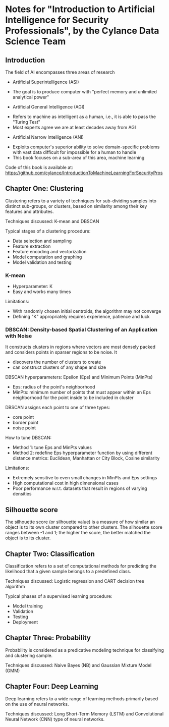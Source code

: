 # Notes for "Introduction to Artificial Intelligence for Security Professionals", by the Cylance Data Science Team

## Introduction

The field of AI encompasses three areas of research
- Artificial Superintelligence (ASI)
 * The goal is to produce computer with "perfect memory and unlimited
   analytical power"
- Artificial General Intelligence (AGI)
 * Refers to machine as intelligent as a human, i.e., it is able to pass
   the "Turing Test"
 * Most experts agree we are at least decades away from AGI
- Artificial Narrow Intelligence (ANI)
 * Exploits computer's superior ability to solve domain-specific
   problems with vast data difficult for impossible for a human to
   handle
 * This book focuses on a sub-area of this area, machine learning

Code of this book is available at:
    https://github.com/cylance/IntroductionToMachineLearningForSecurityPros

## Chapter One: Clustering

Clustering refers to a variety of techniques for sub-dividing samples
into distinct sub-groups, or clusters, based on similarity among their
key features and attributes. 

Techniques discussed: K-mean and DBSCAN

Typical stages of a clustering procedure:
- Data selection and sampling
- Feature extraction
- Feature encoding and vectorization
- Model computation and graphing
- Model validation and testing


### K-mean
- Hyperparameter: K
- Easy and works many times

Limitations:
- With randomly chosen initial centroids, the algorithm may not converge
- Defining "K" appropriately requires experience, patience and luck

### DBSCAN: Density-based Spatial Clustering of an Application with Noise

It constructs clusters in regions where vectors are most densely packed
and considers points in sparser regions to be noise. It
- discovers the number of clusters to create
- can construct clusters of any shape and size

DBSCAN hyperparameters: Epsilon (Eps) and Minimum Points (MinPts)

- Eps: radius of the point's neighborhood
- MinPts: minimum number of points that must appear within an Eps
  neighborhood for the point inside to be included in cluster

DBSCAN assigns each point to one of three types:
- core point
- border point
- noise point

How to tune DBSCAN:
- Method 1: tune Eps and MinPts values
- Method 2: redefine Eps hyperparameter function by using different
  distance metrics: Euclidean, Manhattan or City Block, Cosine
  similarity

Limitations:
- Extremely sensitive to even small changes in MinPts and Eps settings
- High computational cost in high dimensional cases
- Poor performance w.r.t. datasets that result in regions of varying
  densities

## Silhouette score
The silhouette score (or silhouette value) is a measure of how similar
an object is to its own cluster compared to other clusters. The silhouette
score ranges between -1 and 1; the higher the score, the better matched 
the object is to its cluster.

## Chapter Two: Classification

Classification refers to a set of computational methods for predicting
the likelihood that a given sample belongs to a predefined class.

Techniques discussed: Logistic regression and CART decision tree
algorithm

Typical phases of a supervised learning procedure:
- Model training
- Validation
- Testing
- Deployment

## Chapter Three: Probability

Probability is considered as a predicative modeling technique for
classifying and clustering sample.

Techniques discussed: Naive Bayes (NB) and Gaussian Mixture Model (GMM)

## Chapter Four: Deep Learning

Deep learning refers to a wide range of learning methods primarily based
on the use of neural networks.

Techniques discussed: Long Short-Term Memory (LSTM) and Convolutional
Neural Network (CNN) type of neural networks.





